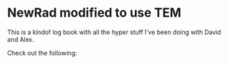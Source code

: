 # NewRad modified to use TEM

This is a kindof log book with all the hyper stuff I've been doing with David and Alex.

Check out the following:

```{tableofcontents}
```